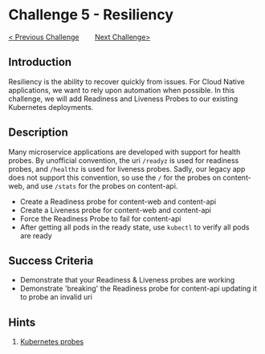 # Challenge 5 - Resiliency

[< Previous Challenge](04-k8sdeployment.md)&nbsp;&nbsp;&nbsp;&nbsp;&nbsp;&nbsp;&nbsp;&nbsp;[Next Challenge>](05b-scaling.md)

## Introduction

Resiliency is the ability to recover quickly from issues.  For Cloud Native applications, we want to rely upon automation when possible.  In this challenge, we will add Readiness and Liveness Probes to our existing Kubernetes deployments.

## Description

Many microservice applications are developed with support for health probes.  By unofficial convention, the uri `/readyz` is used for readiness probes, and `/healthz` is used for liveness probes.  Sadly, our legacy app does not support this convention, so use the `/` for the probes on content-web, and use `/stats` for the probes on content-api.

- Create a Readiness probe for content-web and content-api
- Create a Liveness probe for content-web and content-api
- Force the Readiness Probe to fail for content-api
- After getting all pods in the ready state, use `kubectl` to verify all pods are ready

## Success Criteria

- Demonstrate that your Readiness & Liveness probes are working
- Demonstrate 'breaking' the Readiness probe for content-api updating it to probe an invalid uri

## Hints

1. [Kubernetes probes](https://kubernetes.io/docs/tasks/configure-pod-container/configure-liveness-readiness-startup-probes/)